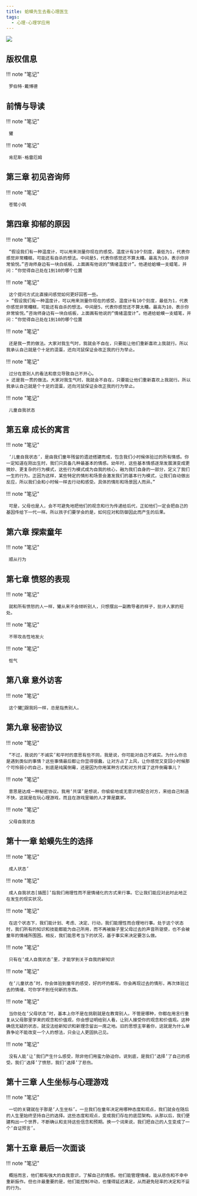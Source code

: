 ```yaml
---
title: 蛤蟆先生去看心理医生
tags:
  - 心理-心理学应用
---
```


![](https://cdn.weread.qq.com/weread/cover/81/YueWen_35551088/s_YueWen_35551088.jpg)


## 版权信息




!!! note "笔记"

	 罗伯特·戴博德 


## 前情与导读




!!! note "笔记"

	 獾 


!!! note "笔记"

	 肯尼斯·格雷厄姆 


## 第三章 初见咨询师




!!! note "笔记"

	 苍鹭小筑 


## 第四章 抑郁的原因




!!! note "笔记"

	 “假设我们有一种温度计，可以用来测量你现在的感受。温度计有10个刻度，最低为1，代表你感觉非常糟糕，可能还有自杀的想法。中间是5，代表你感觉还不算太糟。最高为10，表示你非常愉悦。”咨询师身边有一块白纸板，上面画有他说的“情绪温度计”。他递给蛤蟆一支蜡笔，并问：“你觉得自己处在1到10的哪个位置 


!!! note "笔记"

	 这个提问方式比直接问感觉如何更好回答一些。 
	> “假设我们有一种温度计，可以用来测量你现在的感受。温度计有10个刻度，最低为1，代表你感觉非常糟糕，可能还有自杀的想法。中间是5，代表你感觉还不算太糟。最高为10，表示你非常愉悦。”咨询师身边有一块白纸板，上面画有他说的“情绪温度计”。他递给蛤蟆一支蜡笔，并问：“你觉得自己处在1到10的哪个位置




!!! note "笔记"

	 还是我一贯的做法。大家对我生气时，我就会不自在，只要能让他们重新喜欢上我就行。所以我承认自己就是个十足的混蛋，还向河鼠保证会改正我的行为举止。 


!!! note "笔记"

	 过分在意别人的看法和意见导致自己不开心。 
	> 还是我一贯的做法。大家对我生气时，我就会不自在，只要能让他们重新喜欢上我就行。所以我承认自己就是个十足的混蛋，还向河鼠保证会改正我的行为举止。




!!! note "笔记"

	 儿童自我状态 


## 第五章 成长的寓言




!!! note "笔记"

	 ‘儿童自我状态’，是由我们童年残留的遗迹搭建而成，包含我们小时候体验过的所有情感。你一定知道在刚出生时，我们只具备几种最基本的情感。幼年时，这些基本情感逐渐发展演变成更微妙、更复杂的行为模式，这些行为模式成为自我的核心，融为我们自身的一部分，定义了我们一生的行为。正因为这样，某些特定的情形和场景会激发我们的基本行为模式，让我们自动做出反应，所以我们会和小时候一样去行动和感受。具体的情形和场景因人而异。” 


!!! note "笔记"

	 可是，父母也是人，会不可避免地把他们的观念和行为传递给后代，正如他们一定会把自己的基因传给下一代一样。所以孩子们要学会的是，如何应对和防御因此而产生的后果。 


## 第六章 探索童年




!!! note "笔记"

	 顺从行为 


## 第七章 愤怒的表现




!!! note "笔记"

	 就和所有愤怒的人一样，獾从来不会倾听别人，只想摆出一副教导者的样子，批评人家的短处。 


!!! note "笔记"

	 不带攻击性地发火 


!!! note "笔记"

	 怄气 


## 第八章 意外访客




!!! note "笔记"

	 这个獾🦡跟我妈一样，总是指责别人。 


## 第九章 秘密协议




!!! note "笔记"

	 “不过，我说的‘不诚实’和平时的意思有些不同，我是说，你可能对自己不诚实。为什么你总是遇到类似的事情？这些事情最后都让你显得很蠢，让对方占了上风，让你感觉又变回小时候那个可怜弱小的自己，到底是纯属倒霉，还是因为你用某种方式和对方共谋了这件倒霉事儿？ 


!!! note "笔记"

	 意思是达成一种秘密协议。我用‘共谋’是想说，你偷偷地或无意识地配合对方，来给自己制造不快，这就是在玩心理游戏，而且在游戏里输的人才算是赢家。 


!!! note "笔记"

	 父母自我状态 


## 第十一章 蛤蟆先生的选择




!!! note "笔记"

	 成人状态’ 


!!! note "笔记"

	 成人自我状态[插图]’指我们用理性而不是情绪化的方式来行事。它让我们能应对此时此地正在发生的现实状况。 


!!! note "笔记"

	 在这个状态下，我们能计划、考虑、决定、行动，我们能理性而合理地行事。处于这个状态时，我们所有的知识和技能都能为自己所用，而不再被脑子里父母过去的声音所驱使，也不会被童年的情绪所围困。相反，我们能思考当下的状况，基于事实来决定要怎么做。 


!!! note "笔记"

	 只有在‘成人自我状态’里，才能学到关于自我的新知识 


!!! note "笔记"

	 在‘儿童状态’时，你会体验到童年的感受，好的坏的都有。你会再现过去的情形，再次体验过去的情绪，可你学不到任何新的东西。 


!!! note "笔记"

	 当你处在‘父母状态’时，基本上你不是在挑剔就是在教育别人。不管是哪种，你都在用言行重复从父母那里学来的观念和价值观，你会想证明给别人看，让别人接受你的观念和价值观。这种确信无疑的状态，就没法给新知识和新理念留出一席之地。旧的思想主宰着你，这就是为什么单靠争论不能改变一个人的想法，只会让人更固执己见。 


!!! note "笔记"

	 没有人能‘让’我们产生什么感受，除非他们用蛮力胁迫你。说到底，是我们‘选择’了自己的感受。我们‘选择’了愤怒，我们‘选择’了悲伤。 


## 第十三章 人生坐标与心理游戏




!!! note "笔记"

	 一切的关键就在于那是‘人生坐标’。一旦我们在童年决定用哪种态度和观点，我们就会在随后的人生里始终坚持自己的选择。这些态度和观点，变成我们存在的底层架构。从那以后，我们便建构出一个世界，不断确认和支持这些信念和预期。换一个词来说，我们把自己的人生变成了一个‘自证预言’。 


## 第十五章 最后一次面谈




!!! note "笔记"

	 概括而言，他们都有强大的自我意识，了解自己的情感。他们能管理情绪，能从悲伤和不幸中重新振作。但也许最重要的是，他们能控制冲动，也懂得延迟满足，从而避免轻率的决定和不妥的行为。 

